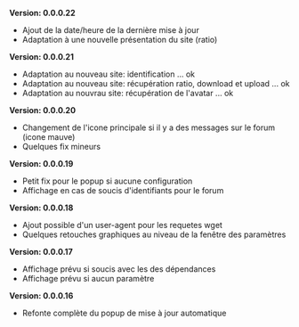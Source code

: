 **Version: 0.0.0.22**
- Ajout de la date/heure de la dernière mise à jour
- Adaptation à une nouvelle présentation du site (ratio)

**Version: 0.0.0.21**
- Adaptation au nouveau site: identification ... ok
- Adaptation au nouveau site: récupération ratio, download et upload ... ok
- Adaptation au nouvrau site: récupération de l'avatar ... ok

**Version: 0.0.0.20**
- Changement de l'icone principale si il y a des messages sur le forum (icone mauve)
- Quelques fix mineurs

**Version: 0.0.0.19**
- Petit fix pour le popup si aucune configuration
- Affichage en cas de soucis d'identifiants pour le forum 

**Version: 0.0.0.18**
- Ajout possible d'un user-agent pour les requetes wget
- Quelques retouches graphiques au niveau de la fenêtre des paramètres 

**Version: 0.0.0.17**
- Affichage prévu si soucis avec les des dépendances
- Affichage prévu si aucun paramètre

**Version: 0.0.0.16**
- Refonte complète du popup de mise à jour automatique
